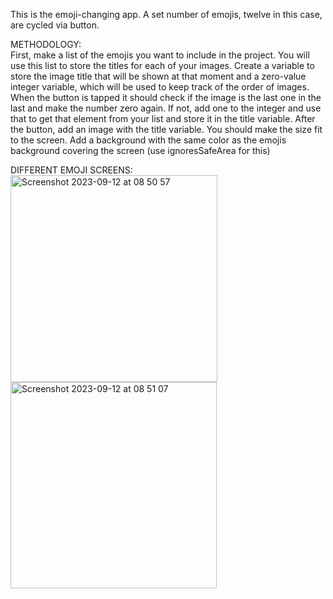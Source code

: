 This is the emoji-changing app. A set number of emojis, twelve in this case, are cycled via button.


METHODOLOGY:                                                                                                      
First, make a list of the emojis you want to include in the project. You will use this list to store the titles for each of your images. Create a variable to store the image title that will be shown at that moment and a zero-value integer variable, which will be used to keep track of the order
of images. When the button is tapped it should check if the image is the last one in the last and make the number zero again. If not, add one to the integer and use that to get that element from your list and store it in the title variable. After the button, add an image with the title variable. You should make the size fit to the screen. Add a background with the same color as the emojis background covering the screen (use ignoresSafeArea for this)


DIFFERENT EMOJI SCREENS:                                                                                                                            
<img width="331" alt="Screenshot 2023-09-12 at 08 50 57" src="https://github.com/cdolu/csp/assets/112435811/2d1b1386-3fcd-4f76-ab18-7d645c50810d">
<img width="330" alt="Screenshot 2023-09-12 at 08 51 07" src="https://github.com/cdolu/csp/assets/112435811/a34d13ce-11e5-4832-a15b-baf9041174bc">
